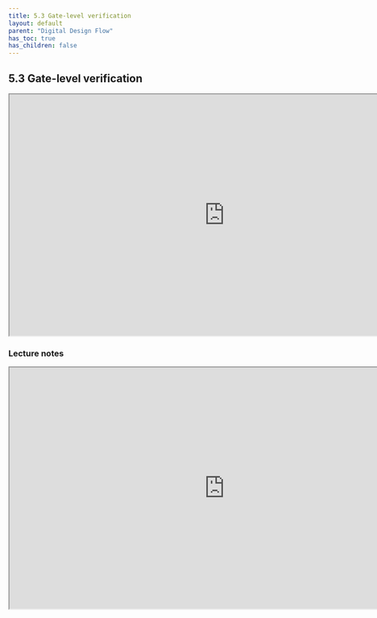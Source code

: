 ```yaml
---
title: 5.3 Gate-level verification
layout: default
parent: "Digital Design Flow"
has_toc: true
has_children: false
---
```

## 5.3 Gate-level verification
<iframe src="https://drive.google.com/file/d/17Z6AwXtknR_LDlxS1Jpm50AMblKPk-4W/preview" width="854" height="480" allow="autoplay"></iframe>

### Lecture notes
<iframe src="https://drive.google.com/file/d/17TlRT41HXZ8g8IsAbTLLb8tB_iICU0vd/preview" width="854" height="480" allow="autoplay"></iframe>